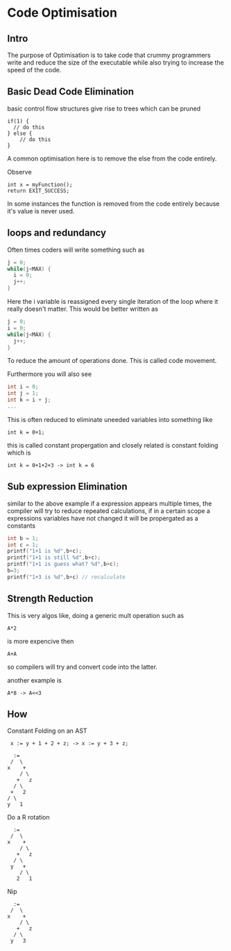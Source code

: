 # Code Optimisation

## Intro

The purpose of Optimisation is to take code that crummy programmers write and reduce the size of the executable while also trying to increase the speed of the code.


## Basic Dead Code Elimination

basic control flow structures give rise to trees which can be pruned

```
if(1) {
  // do this
} else {
    // do this
}
```

A common optimisation here is to remove the else from the code entirely.

Observe

```
int x = myFunction();
return EXIT_SUCCESS;
```

In some instances the function is removed from the code entirely because it's value is never used.

## loops and redundancy

Often times coders will write something such as

```c
j = 0;
while(j<MAX) {
  i = 0;
  j++;
}
```

Here the i variable is reassigned every single iteration of the loop where it really doesn't matter. This would be better written as

```c
j = 0;
i = 0;
while(j<MAX) {
  j++;
}
```

To reduce the amount of operations done. This is called code movement.

Furthermore you will also see

```c
int i = 0;
int j = 1;
int k = i + j;
...
```

This is often reduced to eliminate uneeded variables into something like

```
int k = 0+1;
```

this is called constant propergation
and closely related is constant folding which is

`int k = 0+1+2+3 -> int k = 6`


## Sub expression Elimination

similar to the above example if a expression appears multiple times, the compiler will try to reduce repeated calculations, if in a certain scope a expressions variables have not changed it will be propergated as a constants


```c
int b = 1;
int c = 1;
printf("1+1 is %d",b+c);
printf("1+1 is still %d",b+c);
printf("1+1 is guess what? %d",b+c);
b=3;
printf("1+3 is %d",b+c) // recalculate
```

## Strength Reduction

This is very algos like, doing a generic mult operation such as

`A*2`

is more expencive then

`A+A`

so compilers will try and convert code into the latter.

another example is

`A*8 -> A<<3`

## How

Constant Folding on an AST

` x := y + 1 + 2 + z; -> x := y + 3 + z;`

```
  :=
 /  \
x    +
    / \
   +   z
  / \
 +   2
/ \
y   1

```

Do a R rotation

```
  :=
 /  \
x    +
    / \
   +   z
  / \
 y   +
    / \
   2   1

```

Nip

```
  :=
 /  \
x    +
    / \
   +   z
  / \
 y   3

```
